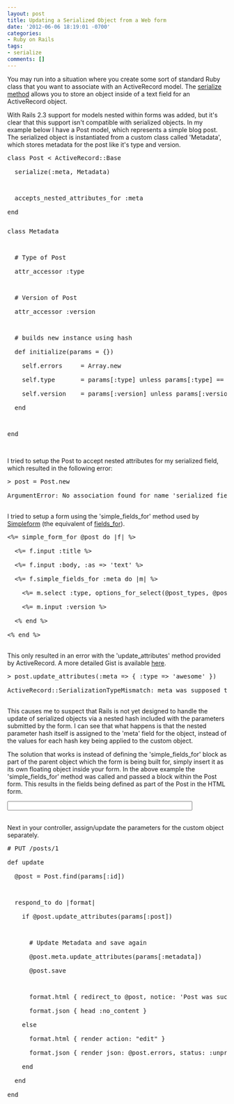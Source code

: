 ```yaml
---
layout: post
title: Updating a Serialized Object from a Web form
date: '2012-06-06 18:19:01 -0700'
categories:
- Ruby on Rails
tags:
- serialize
comments: []
---
```

<p>You may run into a situation where you create some sort of standard Ruby class that you want to associate with an ActiveRecord model. The <a href="http://apidock.com/rails/ActiveRecord/AttributeMethods/Serialization/ClassMethods/serialize" target="_blank">serialize method</a> allows you to store an object inside of a text field for an ActiveRecord object.</p>
<p>With Rails 2.3 support for models nested within forms was added, but it's clear that this support isn't compatible with serialized objects. In my example below I have a Post model, which represents a simple blog post. The serialized object is instantiated from a custom class called 'Metadata', which stores metadata for the post like it's type and version.</p>
<pre class="brush:ruby">class Post < ActiveRecord::Base<br />
  serialize(:meta, Metadata)</p>
<p>  accepts_nested_attributes_for :meta<br />
end</pre></p>
<pre class="brush:ruby">class Metadata</p>
<p>  # Type of Post<br />
  attr_accessor :type</p>
<p>  # Version of Post<br />
  attr_accessor :version</p>
<p>  # builds new instance using hash<br />
  def initialize(params = {})<br />
    self.errors     = Array.new<br />
    self.type       = params[:type] unless params[:type] == nil<br />
    self.version    = params[:version] unless params[:version] == nil<br />
  end</p>
<p>end</pre><br />
I tried to setup the Post to accept nested attributes for my serialized field, which resulted in the following error:</p>
<pre class="brush:ruby">> post = Post.new<br />
ArgumentError: No association found for name 'serialized_field'. Has it been defined yet?</pre><br />
I tried to setup a form using the 'simple_fields_for' method used by <a href="https://github.com/plataformatec/simple_form" target="_blank">Simpleform</a> (the equivalent of <a href="http://apidock.com/rails/v3.2.1/ActionView/Helpers/FormBuilder/fields_for" target="_blank">fields_for</a>).</p>
<pre class="brush:ruby"><%= simple_form_for @post do |f| %><br />
  <%= f.input :title %><br />
  <%= f.input :body, :as => 'text' %><br />
  <%= f.simple_fields_for :meta do |m| %><br />
    <%= m.select :type, options_for_select(@post_types, @post.meta.type) %><br />
    <%= m.input :version %><br />
  <% end %><br />
<% end %></pre><br />
This only resulted in an error with the 'update_attributes' method provided by ActiveRecord. A more detailed Gist is available <a href="https://gist.github.com/2871786" target="_blank">here</a>.</p>
<pre class="brush:ruby">> post.update_attributes(:meta => { :type => 'awesome' })<br />
ActiveRecord::SerializationTypeMismatch: meta was supposed to be a Metadata, but was a Hash</pre><br />
This causes me to suspect that Rails is not yet designed to handle the update of serialized objects via a nested hash included with the parameters submitted by the form. I can see that what happens is that the nested parameter hash itself is assigned to the 'meta' field for the object, instead of the values for each hash key being applied to the custom object.</p>
<p>The solution that works is instead of defining the 'simple_fields_for' block as part of the parent object which the form is being built for, simply insert it as its own floating object inside your form. In the above example the 'simple_fields_for' method was called and passed a block within the Post form. This results in the fields being defined as part of the Post in the HTML form.</p>
<pre class="brush:xml"><input id="post_meta_version" name="post[meta][player]" size="50" type="text"></pre><br />
Next in your controller, assign/update the parameters for the custom object separately.</p>
<pre class="brush:ruby"># PUT /posts/1<br />
def update<br />
  @post = Post.find(params[:id])</p>
<p>  respond_to do |format|<br />
    if @post.update_attributes(params[:post])</p>
<p>      # Update Metadata and save again<br />
      @post.meta.update_attributes(params[:metadata])<br />
      @post.save</p>
<p>      format.html { redirect_to @post, notice: 'Post was successfully updated.' }<br />
      format.json { head :no_content }<br />
    else<br />
      format.html { render action: "edit" }<br />
      format.json { render json: @post.errors, status: :unprocessable_entity }<br />
    end<br />
  end<br />
end</pre></p>
